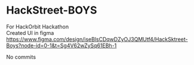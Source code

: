# HackStreet-BOYS
For HackOrbit Hackathon
<br>
Created UI in figma
https://www.figma.com/design/iseBlsCDqwDZyOJ3QMUtf4/HackSktreet-Boys?node-id=0-1&t=Sg4V62wZySq61EBh-1 

No commits
